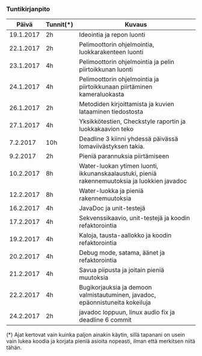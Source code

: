 ### Tuntikirjanpito
Päivä | Tunnit(*) | Kuvaus
--------------- | ----- | ------
19.1.2017 | 2h  | Ideointia ja repon luonti
22.1.2017 | 2h  | Pelimoottorin ohjelmointia, luokkarakenteen luonti
23.1.2017 | 4h  | Pelimoottorin ohjelmointia ja pelin piirtoikkunan luonti
24.1.2017 | 4h  | Pelimoottorin ohjelmointia ja piirtoikkunaan piirtäminen kameraluokasta
26.1.2017 | 2h  | Metodiden kirjoittamista ja kuvien lataaminen tiedostosta
27.1.2017 | 4h  | Yksikkötestien, Checkstyle raportin ja luokkakaavion teko
7.2.2017  | 10h | Deadline 3 kiinni yhdessä päivässä lomaviivästyksen takia.
9.2.2017  | 2h  | Pieniä parannuksia piirtämiseen
10.2.2017 | 8h  | Water-luokan ytimen luonti, ikkunanskaalaustuki, pieniä rakennemuutoksia ja luokkien javadoc
12.2.2017 | 8h  | Water-luokka ja pieniä rakennemuutoksia
16.2.2017 | 4h  | JavaDoc ja unit-testejä
17.2.2017 | 4h  | Sekvenssikaavio, unit-testejä ja koodin refaktorointia
19.2.2017 | 4h  | Kaloja, tausta-aallokko ja koodin refaktorointia
20.2.2017 | 4h  | Debug mode, satama, äänet ja refaktorointia
21.2.2017 | 4h  | Savua piipusta ja joitain pieniä muutoksia
22.2.2017 | 4h  | Bugikorjauksia ja demoon valmistautuminen, javadoc, epäonnistuneita kokeiluja
24.2.2017 | 2h  | javadoc loppuun, linux audio fix ja deadline 6 commit

(*) Ajat kertovat vain kuinka paljon ainakin käytin, sillä tapanani on usein vain lukea koodia ja korjata pieniä asioita nopeasti, ilman että merkitsen niitä tähän.